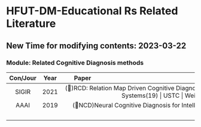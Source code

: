 # HFUT-DM-Educational Rs Related Literature

## New Time for modifying contents: 2023-03-22

### Module: Related Cognitive Diagnosis methods

| Con/Jour | Year | <div style="width:100px">Paper</div> | Link | 
|:---:|:---:|:---:|:---:|
| SIGIR |  2021 | (&#x1F34E;)RCD: Relation Map Driven Cognitive Diagnosis for Intelligent Education Systems(19) \| USTC \| Weibo Gao | [here](http://staff.ustc.edu.cn/~qiliuql/files/Publications/Weibo-Gao-SIGIR21.pdf) | 
| AAAI |  2019 | (&#x1F34E;NCD)Neural Cognitive Diagnosis for Intelligent Education Systems | [here](https://ojs.aaai.org/index.php/AAAI/article/view/6080) |
| &emsp;&emsp;| &emsp;&emsp; | &emsp;&emsp;&emsp;&emsp;&emsp;&emsp;&emsp;&emsp;&emsp;&emsp;&emsp;&emsp;&emsp;&emsp;&emsp;&emsp;&emsp;&emsp;&emsp;&emsp;&emsp;&emsp;&emsp;&emsp;&emsp;&emsp;&emsp;&emsp;&emsp;&emsp;&emsp;&emsp;&emsp;&emsp;&emsp; |  &emsp;&emsp; |  
